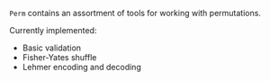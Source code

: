 `Perm` contains an assortment of tools for working with permutations.

Currently implemented: 

- Basic validation
- Fisher-Yates shuffle
- Lehmer encoding and decoding